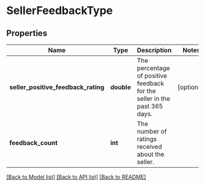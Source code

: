 # SellerFeedbackType

## Properties
Name | Type | Description | Notes
------------ | ------------- | ------------- | -------------
**seller_positive_feedback_rating** | **double** | The percentage of positive feedback for the seller in the past 365 days. | [optional] 
**feedback_count** | **int** | The number of ratings received about the seller. | 

[[Back to Model list]](../../README.md#documentation-for-models) [[Back to API list]](../../README.md#documentation-for-api-endpoints) [[Back to README]](../../README.md)

